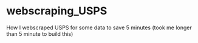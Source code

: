 # webscraping_USPS
How I webscraped USPS for some data to save 5 minutes (took me longer than 5 minute to build this)

